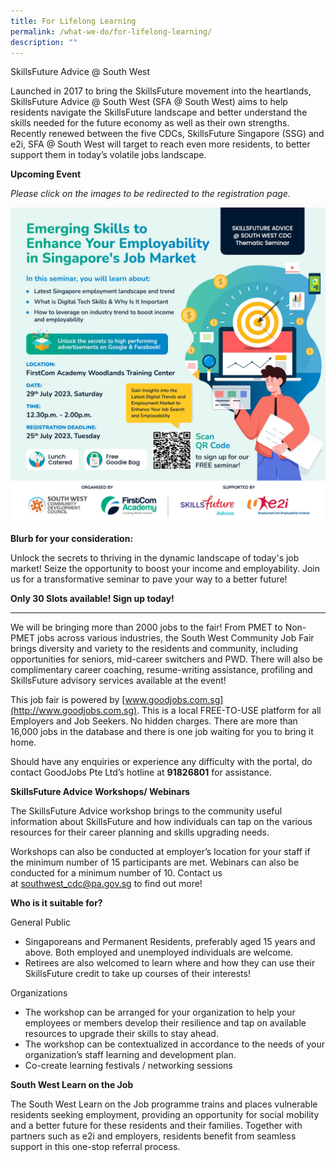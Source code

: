 ```yaml
---
title: For Lifelong Learning
permalink: /what-we-do/for-lifelong-learning/
description: ""
---
```

SkillsFuture Advice @ South West

Launched in 2017 to bring the SkillsFuture movement into the heartlands, SkillsFuture Advice @ South West (SFA @ South West) aims to help residents navigate the SkillsFuture landscape and better understand the skills needed for the future economy as well as their own strengths. Recently renewed between the five CDCs, SkillsFuture Singapore (SSG) and e2i, SFA @ South West will target to reach even more residents, to better support them in today’s volatile jobs landscape.

**Upcoming Event** 

*Please click on the images to be redirected to the registration page.*

<a href="https://docs.google.com/forms/d/e/1FAIpQLScGcT447warrc_2OV4RrsKyorR1gy5iNTN3UO-6DF5Vyus4GQ/viewform?usp=sharing">
<img src="/images/What%20We%20Do/For%20Lifelong%20Learning/fca_edm_cdc%20(1).jpg"></a>

**Blurb for your consideration:**

Unlock the secrets to thriving in the dynamic landscape of today's job market! Seize the opportunity to boost your income and employability. Join us for a transformative seminar to pave your way to a better future!

**Only 30 Slots available! Sign up today!**

-----------------------------------------------
We will be bringing more than 2000 jobs to the fair! From PMET to Non-PMET jobs across various industries, the South West Community Job Fair brings diversity and variety to the residents and community, including opportunities for seniors, mid-career switchers and PWD. There will also be complimentary career coaching, resume-writing assistance, profiling and SkillsFuture advisory services available at the event!

This job fair is powered by [www.goodjobs.com.sg](http://www.goodjobs.com.sg). This is a local FREE-TO-USE platform for all Employers and Job Seekers. No hidden charges. There are more than 16,000 jobs in the database and there is one job waiting for you to bring it home.

Should have any enquiries or experience any difficulty with the portal, do contact GoodJobs Pte Ltd’s hotline at **91826801** for assistance.

**SkillsFuture Advice Workshops/ Webinars**

The SkillsFuture Advice workshop brings to the community useful information about SkillsFuture and how individuals can tap on the various resources for their career planning and skills upgrading needs.

Workshops can also be conducted at employer’s location for your staff if the minimum number of 15 participants are met.&nbsp;Webinars can also be conducted for a minimum number of 10. Contact us at&nbsp;[southwest\_cdc@pa.gov.sg](mailto:southwest_cdc@pa.gov.sg)&nbsp;to find out more!

**Who is it suitable for?**

General Public

*   Singaporeans and Permanent Residents, preferably aged 15 years and above. Both employed and unemployed individuals are welcome.
*   Retirees are also welcomed to learn where and how they can use their SkillsFuture credit to take up courses of their interests!

Organizations

*   The workshop can be arranged for your organization to help your employees or members develop their resilience and tap on available resources to upgrade their skills to stay ahead.
*   The workshop can be contextualized in accordance to the needs of your organization’s staff learning and development plan.
*   Co-create learning festivals / networking sessions  
    

**South West Learn on the Job**&nbsp;

The South West Learn on the Job programme trains and places vulnerable residents seeking employment, providing an opportunity for social mobility and a better future for these residents and their families. Together with partners such as e2i and employers, residents benefit from seamless support in this one-stop referral process.